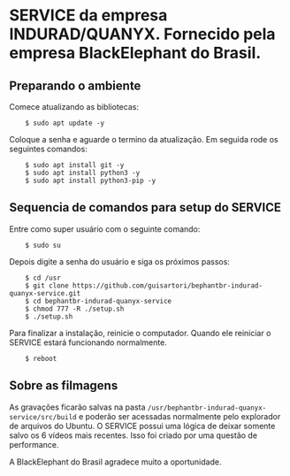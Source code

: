 # SERVICE da empresa INDURAD/QUANYX. Fornecido pela empresa BlackElephant do Brasil.

## Preparando o ambiente

Comece atualizando as bibliotecas:
```
    $ sudo apt update -y
```
Coloque a senha e aguarde o termino da atualização. Em seguida rode os seguintes comandos:
```
    $ sudo apt install git -y
    $ sudo apt install python3 -y
    $ sudo apt install python3-pip -y
```

## Sequencia de comandos para setup do SERVICE

Entre como super usuário com o seguinte comando:
```
    $ sudo su
```
Depois digite a senha do usuário e siga os próximos passos:
```
    $ cd /usr
    $ git clone https://github.com/guisartori/bephantbr-indurad-quanyx-service.git
    $ cd bephantbr-indurad-quanyx-service
    $ chmod 777 -R ./setup.sh
    $ ./setup.sh
```
Para finalizar a instalação, reinicie o computador. Quando ele reiniciar o SERVICE estará funcionando normalmente.
```
    $ reboot
``` 

## Sobre as filmagens

As gravações ficarão salvas na pasta ` /usr/bephantbr-indurad-quanyx-service/src/build ` e poderão ser acessadas normalmente pelo explorador de arquivos do Ubuntu. O SERVICE possui uma lógica de deixar somente salvo os 6 vídeos mais recentes. Isso foi criado por uma questão de performance.

A BlackElephant do Brasil agradece muito a oportunidade.
